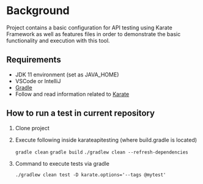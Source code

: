 # Background

Project contains a basic configuration for API testing using Karate Framework as well as features files in order to demonstrate the basic functionality and execution with this tool.

## **Requirements**
* JDK 11 environment (set as JAVA_HOME)
* VSCode or IntelliJ
* [Gradle](https://gradle.org/)
*  Follow and read information related to [Karate](https://gradle.org/)

## **How to run a test in current repository**

1. Clone project

2. Execute following inside karateapitesting (where build.gradle is located)

	`gradle clean`
	`gradle build`
	`./gradlew clean --refresh-dependencies`

3. Command to execute tests via gradle

	`./gradlew clean test -D karate.options='--tags @mytest'`



